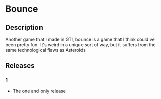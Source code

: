 # Bounce

## Description

Another game that I made in GTI, bounce is a game that I think could've been pretty fun.
It's weird in a unique sort of way, but it suffers from the same technological flaws
as Asteroids

## Releases

### 1

* The one and only release
